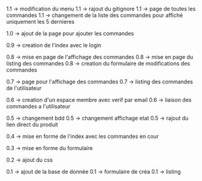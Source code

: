 1.1 -> modification du menu
1.1 -> rajout du gitignore
1.1 -> page de toutes les commandes
1.1 -> changement de la liste des commandes pour affiché uniquement les 5 dernieres

1.0 -> ajout de la page pour ajouter les commandes

0.9 -> creation de l'index avec le login

0.8 -> mise en page de l'affichage des commandes
0.8 -> mise en page du listing des commandes
0.8 -> creation du formulaire de modifications des commandes

0.7 -> page pour l'affichage des commandes
0.7 -> listing des commandes de l'utilisateur

0.6 -> creation d'un espace membre avec verif par email
0.6 -> liaison des commandes a l'utilisateur

0.5 -> changement bdd
0.5 -> changement affichage etat
0.5 -> rajout du lien direct du produit

0.4 -> mise en forme de l'index avec les commandes en cour

0.3 -> mise en forme du formulaire

0.2 -> ajout du css

0.1 -> ajout de la base de donnée
0.1 -> formulaire de créa
0.1 -> listing